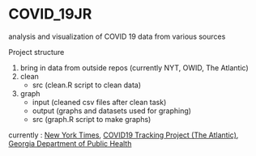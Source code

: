 # COVID_19JR
analysis and visualization of COVID 19 data from various sources

Project structure

1. bring in data from outside repos (currently NYT, OWID, The Atlantic)
2. clean
      - src (clean.R script to clean data)
3. graph
      - input (cleaned csv files after clean task)
      - output (graphs and datasets used for graphing)
      - src (graph.R script to make graphs)
      
currently : [New York Times](https://github.com/nytimes/covid-19-data), [COVID19 Tracking Project (The Atlantic)](https://github.com/COVID19Tracking/covid-tracking-data), 
[Georgia Department of Public Health](https://dph.georgia.gov/covid-19-daily-status-report)

